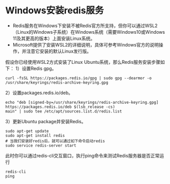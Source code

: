 # Windows安装redis服务

- Redis服务在Windows下安装不被Redis官方所支持，但你可以通过WSL2（Linux的Windows子系统）在Windows系统（需要Windows10或Windows
  11及其更高的版本）上面安装Linux系统。
- Microsoft提供了安装WSL2的详细说明，具体可参考Windows官方的说明操作，并注意它安装的默认Linux发行版。

假设你已经使用WSL2方式安装了Linux
Ubuntu系统，那么Redis服务安装步骤如下：
1）设置Redis gpg。

```shell
curl -fsSL https://packages.redis.io/gpg | sudo gpg --dearmor -o /usr/share/keyrings/redis-archive-keyring.gpg
```

2）设置packages.redis.io/deb。

```shell
echo "deb [signed-by=/usr/share/keyrings/redis-archive-keyring.gpg] https://packages.redis.io/deb $(lsb_release -cs)
main" | sudo tee /etc/apt/sources.list.d/redis.list
```

3）更新Ubuntu package并安装Redis。

```shell
sudo apt-get update
sudo apt-get install redis
# 当我们安装好redis后，就可以通过如下命令启动redis
sudo service redis-server start
```

此时你可以通过redis-cli交互窗口，执行ping命令来测试Redis服务器是否正常运行

```shell
redis-cli
ping
```
